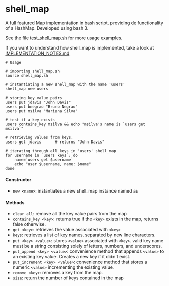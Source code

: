 # shell_map
A full featured Map implementation in bash script, providing de functionality of a HashMap. Developed using bash 3.  


See the file [test_shell_map.sh](https://github.com/bnegrao/shell_map/blob/master/test_shell_map.sh) for more usage examples.  


If you want to understand how shell_map is implemented, take a look at [IMPLEMENTATION_NOTES.md](https://github.com/bnegrao/shell_map/blob/master/IMPLEMENTATION_NOTES.md)

```
# Usage

# importing shell_map.sh
source shell_map.sh

# instantiating a new shell_map with the name 'users'
shell_map new users

# storing key value pairs
users put jdavis "John Davis"
users put bnegrao "Bruno Negrao" 
users put msilva "Mariana Silva"

# test if a key exists
users contains_key msilva && echo "msilva's name is `users get msilva`" 

# retrieving values from keys. 
users get jdavis      # returns "John Davis"

# iterating through all keys in 'users' shell_map 
for username in `users keys`; do
	name=`users get $username`
	echo "user $username, name: $name"
done
```
#### Constructor
- `new <name>`: instantiates a new shell_map instance named as <name>
	
#### Methods
- `clear_all`: remove all the key value pairs from the map
- `contains_key <key>`: returns true if the `<key>` exists in the map, returns false otherwise. 
- `get <key>`: retrieves the value associated with `<key>`
- `keys`: retrieves a list of key names, separated by new line characters.
- `put <key> <value>`: stores `<value>` associated with `<key>`. valid key name must be a string consisting solely of letters, numbers, and underscores.
- `put_append <key> <value>`: convenience method that appends `<value>` to an existing key value. Creates a new key if it didn't exist.
- `put_increment <key> <value>`: convenience method that stores a numeric `<value>` incrementing the existing value.
- `remove <key>`: removes a key from the map. 
- `size`: return the number of keys contained in the map

